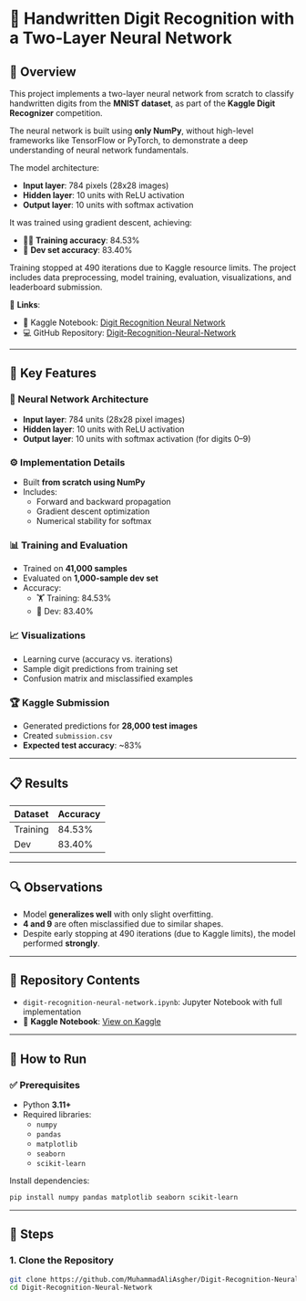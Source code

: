 # 🧮 Handwritten Digit Recognition with a Two-Layer Neural Network

## 📘 Overview

This project implements a two-layer neural network from scratch to classify handwritten digits from the **MNIST dataset**, as part of the **Kaggle Digit Recognizer** competition.

The neural network is built using **only NumPy**, without high-level frameworks like TensorFlow or PyTorch, to demonstrate a deep understanding of neural network fundamentals.

The model architecture:
- **Input layer**: 784 pixels (28x28 images)
- **Hidden layer**: 10 units with ReLU activation
- **Output layer**: 10 units with softmax activation

It was trained using gradient descent, achieving:
- 🏋️‍♂️ **Training accuracy**: 84.53%
- 🧪 **Dev set accuracy**: 83.40%

Training stopped at 490 iterations due to Kaggle resource limits. The project includes data preprocessing, model training, evaluation, visualizations, and leaderboard submission.

🔗 **Links**:
- 📘 Kaggle Notebook: [Digit Recognition Neural Network](https://www.kaggle.com/code/muhammadaliasghar01/digit-recognition-neural-network)
- 💻 GitHub Repository: [Digit-Recognition-Neural-Network](https://github.com/MuhammadAliAsgher/Digit-Recognition-Neural-Network)

---

## 🔑 Key Features

### 🧠 Neural Network Architecture
- **Input layer**: 784 units (28x28 pixel images)
- **Hidden layer**: 10 units with ReLU activation
- **Output layer**: 10 units with softmax activation (for digits 0–9)

### ⚙️ Implementation Details
- Built **from scratch using NumPy**
- Includes:
  - Forward and backward propagation
  - Gradient descent optimization
  - Numerical stability for softmax

### 📊 Training and Evaluation
- Trained on **41,000 samples**
- Evaluated on **1,000-sample dev set**
- Accuracy:
  - 🏋️ Training: 84.53%
  - 🧪 Dev: 83.40%

### 📈 Visualizations
- Learning curve (accuracy vs. iterations)
- Sample digit predictions from training set
- Confusion matrix and misclassified examples

### 🏆 Kaggle Submission
- Generated predictions for **28,000 test images**
- Created `submission.csv`
- **Expected test accuracy**: ~83%

---

## 📋 Results

| Dataset  | Accuracy |
|----------|----------|
| Training | 84.53%   |
| Dev      | 83.40%   |

---

## 🔍 Observations

- Model **generalizes well** with only slight overfitting.
- **4 and 9** are often misclassified due to similar shapes.
- Despite early stopping at 490 iterations (due to Kaggle limits), the model performed **strongly**.

---

## 📁 Repository Contents

- `digit-recognition-neural-network.ipynb`: Jupyter Notebook with full implementation
- 📎 **Kaggle Notebook**: [View on Kaggle](https://www.kaggle.com/code/muhammadaliasghar01/digit-recognition-neural-network)

---

## 🚀 How to Run

### ✅ Prerequisites

- Python **3.11+**
- Required libraries:
  - `numpy`
  - `pandas`
  - `matplotlib`
  - `seaborn`
  - `scikit-learn`

Install dependencies:

```bash
pip install numpy pandas matplotlib seaborn scikit-learn
```

---

## 🧾 Steps

### 1. Clone the Repository

```bash
git clone https://github.com/MuhammadAliAsgher/Digit-Recognition-Neural-Network.git
cd Digit-Recognition-Neural-Network
```
